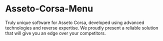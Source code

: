# Asseto-Corsa-Menu
Truly unique software for Asseto Corsa, developed using advanced technologies and reverse expertise. We proudly present a reliable solution that will give you an edge over your competitors.
